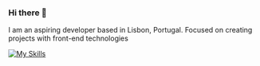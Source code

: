 ### Hi there 👋
I am an aspiring developer based in Lisbon, Portugal. 
Focused on creating projects with front-end technologies

[![My Skills](https://skillicons.dev/icons?i=html,css,js,jquery,tailwind,vite,vue,nuxtjs,git,github,vscode,netlify)](https://skillicons.dev)

<!--
**cfcmeireles/cfcmeireles** is a ✨ _special_ ✨ repository because its `README.md` (this file) appears on your GitHub profile.

Here are some ideas to get you started:

- 🔭 I’m currently working on ...
- 🌱 I’m currently learning ...
- 👯 I’m looking to collaborate on ...
- 🤔 I’m looking for help with ...
- 💬 Ask me about ...
- 📫 How to reach me: ...
- 😄 Pronouns: ...
- ⚡ Fun fact: ...
-->
